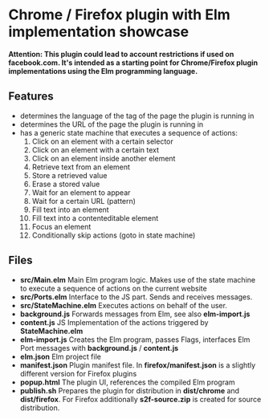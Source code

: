 # Chrome / Firefox plugin with Elm implementation showcase

**Attention: This plugin could lead to account restrictions if used on facebook.com. It's intended as a starting point for Chrome/Firefox plugin implementations using the Elm programming language.**

## Features
* determines the language of the <html> tag of the page the plugin is running in
* determines the URL of the page the plugin is running in
* has a generic state machine that executes a sequence of actions:
  1. Click on an element with a certain selector
  2. Click on an element with a certain text
  3. Click on an element inside another element
  4. Retrieve text from an element
  5. Store a retrieved value
  6. Erase a stored value
  7. Wait for an element to appear
  8. Wait for a certain URL (pattern)
  9. Fill text into an element
  10. Fill text into a contenteditable element
  11. Focus an element
  12. Conditionally skip actions (goto in state machine)

## Files

* **src/Main.elm** Main Elm program logic. Makes use of the state machine to execute a sequence of actions on the current website
* **src/Ports.elm** Interface to the JS part. Sends and receives messages.
* **src/StateMachine.elm** Executes actions on behalf of the user.
* **background.js** Forwards messages from Elm, see also **elm-import.js**
* **content.js** JS Implementation of the actions triggered by **StateMachine.elm**
* **elm-import.js** Creates the Elm program, passes Flags, interfaces Elm Port messages with **background.js** / **content.js**
* **elm.json** Elm project file
* **manifest.json** Plugin manifest file. In **firefox/manifest.json** is a slightly different version for Firefox plugins
* **popup.html** The plugin UI, references the compiled Elm program
* **publish.sh** Prepares the plugin for distribution in **dist/chrome** and **dist/firefox**. For Firefox additionally **s2f-source.zip** is created for source distribution.
